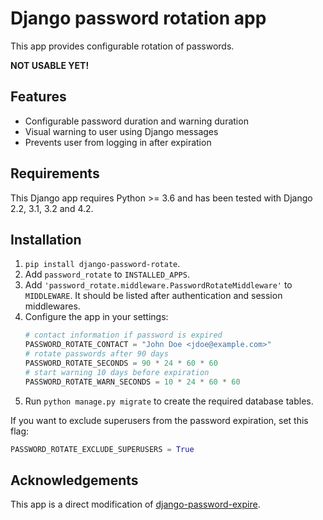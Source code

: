 # Django password rotation app
This app provides configurable rotation of passwords.

**NOT USABLE YET!**

## Features
 * Configurable password duration and warning duration
 * Visual warning to user using Django messages
 * Prevents user from logging in after expiration

## Requirements
This Django app requires Python >= 3.6 and has been tested with Django 2.2, 3.1, 3.2 and 4.2.

## Installation
 1. `pip install django-password-rotate`.
 2. Add `password_rotate` to `INSTALLED_APPS`.
 3. Add `'password_rotate.middleware.PasswordRotateMiddleware'` to `MIDDLEWARE`.
    It should be listed after authentication and session middlewares.
 4. Configure the app in your settings:
    ```python
    # contact information if password is expired
    PASSWORD_ROTATE_CONTACT = "John Doe <jdoe@example.com>"
    # rotate passwords after 90 days
    PASSWORD_ROTATE_SECONDS = 90 * 24 * 60 * 60
    # start warning 10 days before expiration
    PASSWORD_ROTATE_WARN_SECONDS = 10 * 24 * 60 * 60
    ```
 5. Run `python manage.py migrate` to create the required database tables.

If you want to exclude superusers from the password expiration, set this flag:
```python
PASSWORD_ROTATE_EXCLUDE_SUPERUSERS = True
```

## Acknowledgements
This app is a direct modification of [django-password-expire](https://github.com/cash/django-password-expire).
